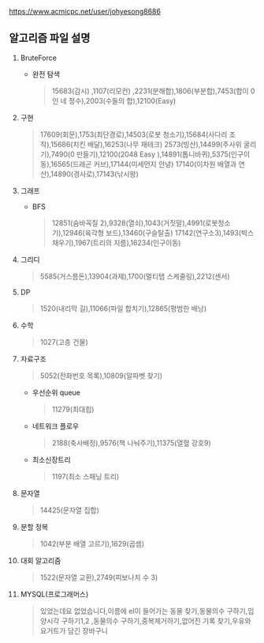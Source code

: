 https://www.acmicpc.net/user/johyesong8686

## 알고리즘 파일 설명

1. BruteForce

   - 완전 탐색

     > 15683(감시) ,1107(리모컨) ,2231(분해합),1806(부분합),7453(합이 0인 네 정수),2003(수들의 합),12100(Easy)

2. 구현

   > 17609(회문),1753(최단경로),14503(로봇 청소기),15684(사다리 조작),15686(치킨 배달),16253(나무 재테크)
   > 2573(빙산),14499(주사위 굴리기),7490(0 만들기),12100(2048 Easy ),14891(톱니바퀴),5375(인구이동),16565(드래곤 커브),17144(미세먼지 안녕)
   > 17140(이차원 배열과 연산),14890(경사로),17143(낚시왕)

3. 그래프

   - BFS

     > 12851(숨바꼭질 2),9328(열쇠),1043(거짓말),4991(로봇청소기),12946(육각형 보드),13460(구슬탈출)
     > 17142(연구소3),1493(박스채우기),1967(트리의 지름),16234(인구이동)

4. 그리디

   > 5585(거스름돈),13904(과제),1700(멀티탭 스케줄링),2212(센서)

5. DP

   > 1520(내리막 길),11066(파일 합치기),12865(평범한 배낭)

6. 수학

   > 1027(고층 건물)

7. 자료구조

   > 5052(전화번호 목록),10809(알파벳 찾기)

   - 우선순위 queue
     > 11279(최대힙)
   - 네트워크 플로우
     > 2188(축사배정),9576(책 나눠주기),11375(열혈 강호9)
   - 최소신장트리
     > 1197(최소 스패닝 트리)

8. 문자열

   > 14425(문자열 집합)

9. 분할 정복

   > 1042(부분 배열 고르기),1629(곱셈)

10. 대회 알고리즘

    > 1522(문자열 교환),2749(피보나치 수 3)

11. MYSQL(프로그래머스)
    > 있었는데요 없었습니다,이름에 el이 들어가는 동물 찾기,동물의수 구하기,입양시각 구하기1,2
    > ,동물의수 구하기,중복제거하기,없어진 기록 찾기,우유와 요거트가 담긴 장바구니
